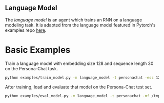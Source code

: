 ## Language Model

The *language model* is an agent which trains an RNN on a language modeling task.
It is adapted from the language model featured in Pytorch's examples repo
[here](https://github.com/pytorch/examples/tree/master/word_language_model).


# Basic Examples

Train a language model with embedding size 128 and sequence length 30 on the Persona-Chat task.
```bash
python examples/train_model.py -m language_model -t personachat -esz 128 -sl 30 -mf /tmp/LM_personachat_test.mdl
```

After training, load and evaluate that model on the Persona-Chat test set.
```bash
python examples/eval_model.py -m language_model -t personachat -mf /tmp/LM_personachat_test.mdl -dt valid
```
